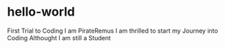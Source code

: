 # hello-world
First Trial to Coding
I am PirateRemus 
I am thrilled to start my Journey into Coding
Althought I am still a Student
